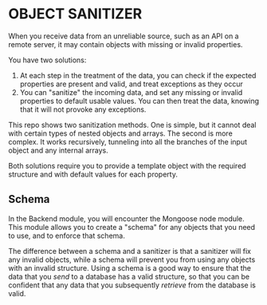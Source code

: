 # OBJECT SANITIZER

When you receive data from an unreliable source, such as an API on a remote server, it may contain objects with missing or invalid properties.

You have two solutions:
1. At each step in the treatment of the data, you can check if the expected properties are present and valid, and treat exceptions as they occur
2. You can "sanitize" the incoming data, and set any missing or invalid properties to default usable values. You can then treat the data, knowing that it will not provoke any exceptions.

This repo shows two sanitization methods. One is simple, but it cannot deal with certain types of nested objects and arrays. The second is more complex. It works recursively, tunneling into all the branches of the input object and any internal arrays.

Both solutions require you to provide a template object with the required structure and with default values for each property.

## Schema

In the Backend module, you will encounter the Mongoose node module. This module allows you to create a "schema" for any objects that you need to use, and to enforce that schema.

The difference between a schema and a sanitizer is that a sanitizer will fix any invalid objects, while a schema will prevent you from using any objects with an invalid structure. Using a schema is a good way to ensure that the data that you _send_ to a database has a valid structure, so that you can be confident that any data that you subsequently _retrieve_ from the database is valid.